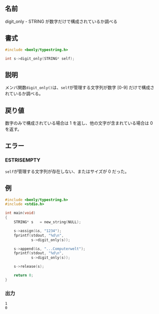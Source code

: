 ## 名前

digit_only - STRING が数字だけで構成されているか調べる

## 書式

```c
#include <benly/typestring.h>

int s->digit_only(STRING* self);
```

## 説明

メンバ関数`digit_only()`は、`self`が管理する文字列が数字 [0-9] だけで構成されているか調べる。

## 戻り値

数字のみで構成されている場合は 1 を返し、他の文字が含まれている場合は 0 を返す。


## エラー

### ESTRISEMPTY

`self`が管理する文字列が存在しない、またはサイズが 0 だった。

## 例

```c
#include <benly/typestring.h>
#include <stdio.h>

int main(void)
{
    STRING* s   = new_string(NULL);

    s->assign(&s, "1234");
    fprintf(stdout, "%d\n",
            s->digit_only(s));

    s->append(&s, "...Computerwelt");
    fprintf(stdout, "%d\n",
            s->digit_only(s));

    s->release(s);

    return 0;
}
```

### 出力

```
1
0
```
